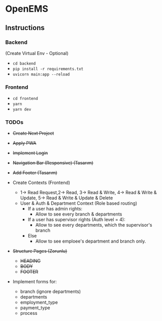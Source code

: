 # OpenEMS

## Instructions

### Backend
(Create Virtual Env - Optional)
* `cd backend`
* `pip install -r requirements.txt`
* `uvicorn main:app --reload`

### Frontend
* `cd frontend`
* `yarn`
* `yarn dev`




### TODOs
* ~~Create Next Project~~
* ~~Apply PWA~~
* ~~Implement Login~~
* ~~Navigation Bar (Responsive) (Tasarım)~~
* ~~Add Footer (Tasarım)~~

* Create Contexts (Frontend)
    - 1-> Read Request,2-> Read, 3-> Read & Write, 4-> Read & Write & Update, 5-> Read & Write & Update & Delete
    - User & Auth & Department Context (Role based routing)
        - If a user has admin rights:
            - Allow to see every branch & departments
        - If a user has supervisor rights (Auth level = 4):
            - Allow to see every departments, which the supervisor's branch
        - Else
            - Allow to see emploee's department and branch only.



* ~~Structure Pages (Zorunlu)~~
    - ~~HEADING~~
    - ~~BODY~~
    - ~~FOOTER~~

* Implement forms for:
    - branch (ignore departments)
    - departments
    - employment_type
    - payment_type
    - process